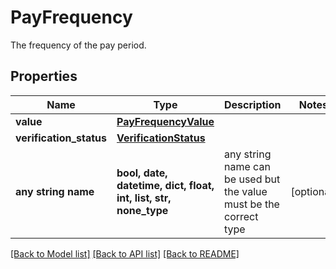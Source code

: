 # PayFrequency

The frequency of the pay period.

## Properties
Name | Type | Description | Notes
------------ | ------------- | ------------- | -------------
**value** | [**PayFrequencyValue**](PayFrequencyValue.md) |  | 
**verification_status** | [**VerificationStatus**](VerificationStatus.md) |  | 
**any string name** | **bool, date, datetime, dict, float, int, list, str, none_type** | any string name can be used but the value must be the correct type | [optional]

[[Back to Model list]](../README.md#documentation-for-models) [[Back to API list]](../README.md#documentation-for-api-endpoints) [[Back to README]](../README.md)


